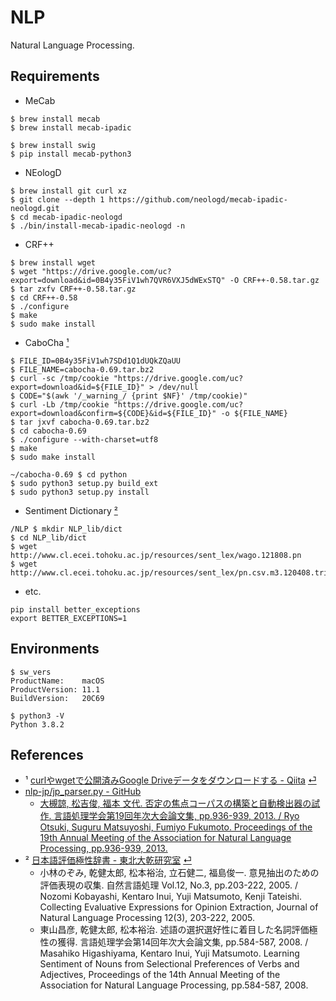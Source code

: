 # NLP
Natural Language Processing.

## Requirements
- MeCab

```shell
$ brew install mecab
$ brew install mecab-ipadic

$ brew install swig
$ pip install mecab-python3
```

- NEologD

```shell
$ brew install git curl xz
$ git clone --depth 1 https://github.com/neologd/mecab-ipadic-neologd.git
$ cd mecab-ipadic-neologd
$ ./bin/install-mecab-ipadic-neologd -n
```

- CRF++

```shell
$ brew install wget
$ wget "https://drive.google.com/uc?export=download&id=0B4y35FiV1wh7QVR6VXJ5dWExSTQ" -O CRF++-0.58.tar.gz
$ tar zxfv CRF++-0.58.tar.gz
$ cd CRF++-0.58
$ ./configure
$ make
$ sudo make install
```

- CaboCha <span id="a1">[¹](#1)</span>

```shell
$ FILE_ID=0B4y35FiV1wh7SDd1Q1dUQkZQaUU
$ FILE_NAME=cabocha-0.69.tar.bz2
$ curl -sc /tmp/cookie "https://drive.google.com/uc?export=download&id=${FILE_ID}" > /dev/null
$ CODE="$(awk '/_warning_/ {print $NF}' /tmp/cookie)"  
$ curl -Lb /tmp/cookie "https://drive.google.com/uc?export=download&confirm=${CODE}&id=${FILE_ID}" -o ${FILE_NAME}
$ tar jxvf cabocha-0.69.tar.bz2
$ cd cabocha-0.69
$ ./configure --with-charset=utf8
$ make
$ sudo make install

~/cabocha-0.69 $ cd python
$ sudo python3 setup.py build_ext
$ sudo python3 setup.py install
```

- Sentiment Dictionary <span id="a2">[²](#2)</span>

```
/NLP $ mkdir NLP_lib/dict
$ cd NLP_lib/dict
$ wget http://www.cl.ecei.tohoku.ac.jp/resources/sent_lex/wago.121808.pn
$ wget http://www.cl.ecei.tohoku.ac.jp/resources/sent_lex/pn.csv.m3.120408.trim
```

- etc.

```shell
pip install better_exceptions
export BETTER_EXCEPTIONS=1
```


## Environments
```shell
$ sw_vers
ProductName:    macOS
ProductVersion: 11.1
BuildVersion:   20C69

$ python3 -V
Python 3.8.2
```


## References
- <span id="1">¹</span> [curlやwgetで公開済みGoogle Driveデータをダウンロードする - Qiita](https://qiita.com/namakemono/items/c963e75e0af3f7eed732) [⏎](#a1)<br>
- [nlp-jp/jp_parser.py - GitHub](https://github.com/matsu0228/nlp-jp/blob/master/lib/jp_parser.py)
  - [大槻諒, 松吉俊, 福本 文代. 否定の焦点コーパスの構築と自動検出器の試作. 言語処理学会第19回年次大会論文集, pp.936-939, 2013. / Ryo Otsuki, Suguru Matsuyoshi, Fumiyo Fukumoto. Proceedings of the 19th Annual Meeting of the Association for Natural Language Processing, pp.936-939, 2013.](https://www.anlp.jp/proceedings/annual_meeting/2013/pdf_dir/C6-1.pdf)
- <span id="2">²</span> [日本語評価極性辞書 - 東北大乾研究室](http://www.cl.ecei.tohoku.ac.jp/index.php?Open%20Resources%2FJapanese%20Sentiment%20Polarity%20Dictionary) [⏎](#a2)<br>
  - 小林のぞみ, 乾健太郎, 松本裕治, 立石健二, 福島俊一. 意見抽出のための評価表現の収集. 自然言語処理 Vol.12, No.3, pp.203-222, 2005. / Nozomi Kobayashi, Kentaro Inui, Yuji Matsumoto, Kenji Tateishi. Collecting Evaluative Expressions for Opinion Extraction, Journal of Natural Language Processing 12(3), 203-222, 2005.
  - 東山昌彦, 乾健太郎, 松本裕治. 述語の選択選好性に着目した名詞評価極性の獲得. 言語処理学会第14回年次大会論文集, pp.584-587, 2008. / Masahiko Higashiyama, Kentaro Inui, Yuji Matsumoto. Learning Sentiment of Nouns from Selectional Preferences of Verbs and Adjectives, Proceedings of the 14th Annual Meeting of the Association for Natural Language Processing, pp.584-587, 2008.